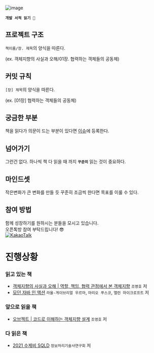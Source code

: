 ![image](https://user-images.githubusercontent.com/42836576/103719950-920c2b00-500d-11eb-9fc9-330904829fbb.png)

**`개발 서적 읽기 🥕`**

## 프로젝트 구조

`책이름/장. 제목`의 양식을 따른다.

(ex.  객체지향의 사실과 오해/01장. 협력하는 객체들의 공동체)

## 커밋 규칙
`[장] 제목`의 양식을 따른다.

(ex. [01장] 협력하는 객체들의 공동체)

## 궁금한 부분
책을 읽다가 의문이 드는 부분이 있다면 [이슈](https://github.com/ieunune/reading-books-for-programmers/issues)에 등록한다.

## 넘어가기
그런건 없다. 하나씩 책 다 읽을 때 까지 **`꾸준히`** 읽는 것이 중요하다.

## 마인드셋
작은변화가 큰 변화를 만들 듯 꾸준히 조금씩 한다면 목표를 이룰 수 있다.

## 참여 방법
함께 성장하기를 원하시는 분들을 모시고 있습니다.  
오픈톡방 참여 부탁드립니다! 😎  
[![KakaoTalk](https://img.shields.io/badge/OpenTalk-FCC624?style=flat-square&logo=Kakaotalk&logoColor=white)](https://open.kakao.com/o/g8qe1nkf)

# 진행상황

### 읽고 있는 책
- [객체지향의 사실과 오해 | 역할, 책임, 협력 관점에서 본 객체지향](https://book.naver.com/bookdb/book_detail.nhn?bid=9145968) `조영호` 저
- [모던 자바 인 액션](https://www.yes24.com/Product/Goods/77125987) `라울-게이브리얼 우르마`, `마리오 푸스코`, `앨런 마이크로프트` 저

### 앞으로 읽을 책
- [오브젝트 | 코드로 이해하는 객체지향 설계](https://book.naver.com/bookdb/book_detail.nhn?bid=15007773) `조영호` 저

### 다 읽은 책
- [2021 수제비 SQLD](https://product.kyobobook.co.kr/detail/S000001944613) `정보처리기술사연구회` 저
